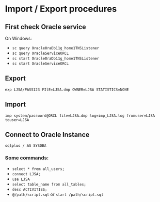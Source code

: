 # Import / Export procedures

## First check Oracle service

On Windows:

- `sc query OracleOraDb11g_home1TNSListener`
- `sc query OracleServiceORCL`
- `sc start OracleOraDb11g_home1TNSListener`
- `sc start OracleServiceORCL`

## Export

`exp LJSA/PASS123 FIlE=LJSA.dmp OWNER=LJSA STATISTICS=NONE`

## Import

`imp system/password@ORCL file=LJSA.dmp log=imp_LJSA.log fromuser=LJSA touser=LJSA`

## Connect to Oracle Instance

`sqlplus / AS SYSDBA`

### Some commands:

- `select * from all_users;`
- `connect LJSA;`
- `use LJSA`
- `select table_name from all_tables;`
- `desc ACTIVITIES;`
- `@/path/script.sql` or `start /path/script.sql`
